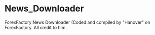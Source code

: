 # News_Downloader
ForexFactory News Downloader (Coded and compiled by "Hanover" on ForexFactory. All credit to him.
